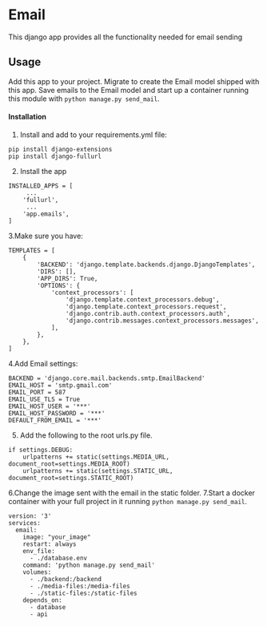 # Email
This django app provides all the functionality needed for email sending
## Usage
Add this app to your project.
Migrate to create the Email model shipped with this app.
Save emails to the Email model and start up a container running this module with `python manage.py send_mail`.
#### Installation
1. Install and add to your requirements.yml file: 
```
pip install django-extensions
pip install django-fullurl
```
2. Install the app
```
INSTALLED_APPS = [
     ...
    'fullurl',
     ...
    'app.emails',
]
```
3.Make sure you have:
```
TEMPLATES = [
    {
        'BACKEND': 'django.template.backends.django.DjangoTemplates',
        'DIRS': [],
        'APP_DIRS': True,
        'OPTIONS': {
            'context_processors': [
                'django.template.context_processors.debug',
                'django.template.context_processors.request',
                'django.contrib.auth.context_processors.auth',
                'django.contrib.messages.context_processors.messages',
            ],
        },
    },
]
```
4.Add Email settings:
```
BACKEND = 'django.core.mail.backends.smtp.EmailBackend'
EMAIL_HOST = 'smtp.gmail.com'
EMAIL_PORT = 587
EMAIL_USE_TLS = True
EMAIL_HOST_USER = '***'
EMAIL_HOST_PASSWORD = '***'
DEFAULT_FROM_EMAIL = '***'
```
5. Add the following to the root urls.py file.
```
if settings.DEBUG:
    urlpatterns += static(settings.MEDIA_URL, document_root=settings.MEDIA_ROOT)
    urlpatterns += static(settings.STATIC_URL, document_root=settings.STATIC_ROOT)
```
6.Change the image sent with the email in the static folder.
7.Start a docker container with your full project in it running `python manage.py send_mail`.
```
version: '3'
services:
  email:
    image: "your_image"
    restart: always
    env_file:
      - ./database.env
    command: 'python manage.py send_mail'
    volumes:
      - ./backend:/backend
      - ./media-files:/media-files
      - ./static-files:/static-files
    depends_on:
      - database
      - api
```
